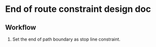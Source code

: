 # End of route constraint design doc

## Workflow

1. Set the end of path boundary as stop line constraint.
